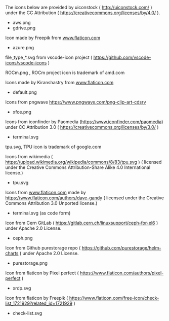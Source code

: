 The icons below are provided by uiconstock ( http://uiconstock.com/ ) under the CC Attribution ( https://creativecommons.org/licenses/by/4.0/ ).

 * aws.png
 * gdrive.png

Icon made by Freepik from www.flaticon.com
 * azure.png

file_type_*.svg from vscode-icon project ( https://github.com/vscode-icons/vscode-icons )

ROCm.png , ROCm project icon is trademark of amd.com 

Icons made by Kiranshastry from www.flaticon.com
 * default.png

Icons from pngwave https://www.pngwave.com/png-clip-art-cdsrv
 * xfce.png

Icons from iconfinder by Paomedia (https://www.iconfinder.com/paomedia) under CC Attribution 3.0 ( https://creativecommons.org/licenses/by/3.0/ ) 
 * terminal.svg

tpu.svg, TPU icon is trademark of google.com

Icons from wikimedia ( https://upload.wikimedia.org/wikipedia/commons/8/83/tpu.svg ) ( licensed under the Creative Commons Attribution-Share Alike 4.0 International license.)

 * tpu.svg

Icons from www.flaticon.com made by https://www.flaticon.com/authors/dave-gandy ( licensed under the Creative Commons Attribution 3.0 Unported license.)

 * terminal.svg (as code form)

Icon from Cern GitLab ( https://gitlab.cern.ch/linuxsupport/ceph-for-el6 ) under Apache 2.0 License.
 * ceph.png

Icon from Github purestorage repo ( https://github.com/purestorage/helm-charts ) under Apache 2.0 License.
 * purestorage.png

Icon from flaticon by Pixel perfect ( https://www.flaticon.com/authors/pixel-perfect )
 * xrdp.svg

Icon from flaticon by Freepik ( https://www.flaticon.com/free-icon/check-list_1721929?related_id=1721929 )
 * check-list.svg 
